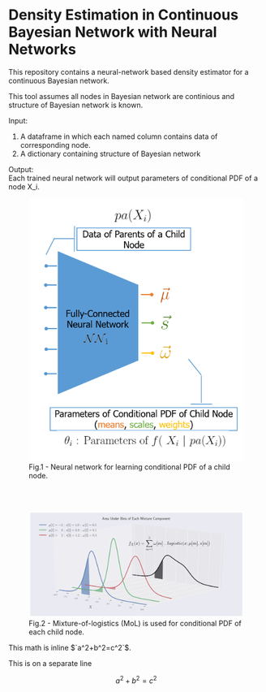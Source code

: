 # Density Estimation in Continuous Bayesian Network with Neural Networks
This repository contains a neural-network based density estimator for a continuous Bayesian network.

This tool assumes all nodes in Bayesian network are continious and structure of Bayesian network is known.

Input: <br>
1) A dataframe in which each named column contains data of corresponding node.
2) A dictionary containing structure of Bayesian network


Output: <br>
Each trained neural network will output parameters of conditional PDF of a node X_i.


<p align="center">
  <figure>
  <img src="images/separate_nn.png">
  <figcaption>Fig.1 - Neural network for learning conditional PDF of a child node.</figcaption>
  </figure>
</p>

<br>
<br>

<p align="center">
  <figure>
  <img src="images/mix_logis_loss_bins_colors.png">
  <figcaption>Fig.2 - Mixture-of-logistics (MoL) is used for conditional PDF of each child node.</figcaption>
  </figure>
</p>
This math is inline $`a^2+b^2=c^2`$.

This is on a separate line

```math
a^2+b^2=c^2
```
